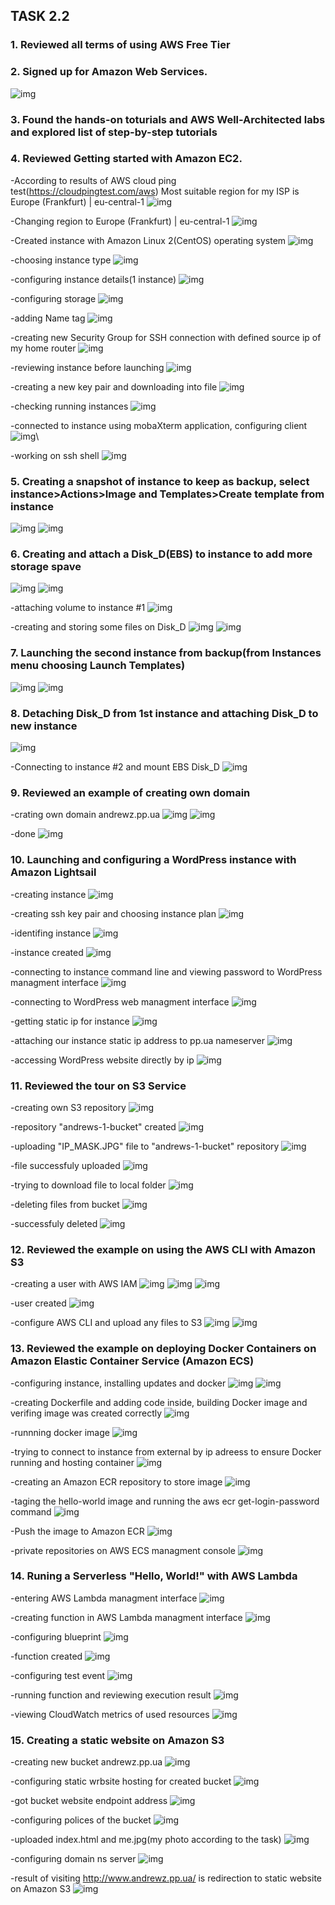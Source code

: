 ## TASK 2.2

### 1. Reviewed all terms of using AWS Free Tier
### 2. Signed up for Amazon Web Services.

![img](images/aws_reg.jpg)

### 3. Found the hands-on toturials and AWS Well-Architected labs and explored list of step-by-step tutorials
### 4. Reviewed Getting started with Amazon EC2.
-According to results of AWS cloud ping test(https://cloudpingtest.com/aws)
Most suitable region for my ISP is Europe (Frankfurt) | eu-central-1
![img](images/awslatency.jpg)

-Changing region to Europe (Frankfurt) | eu-central-1
![img](images/ec2_1.jpg)

-Created instance with Amazon Linux 2(CentOS) operating system
![img](images/ec2_2.jpg)

-choosing instance type
![img](images/ec2_3.jpg)

-configuring instance details(1 instance)
![img](images/ec2_4.jpg)

-configuring storage
![img](images/ec2_5.jpg)

-adding Name tag
![img](images/ec2_6.jpg)

-creating new Security Group for SSH connection with defined source ip of my home router
![img](images/ec2_7.jpg)

-reviewing instance before launching
![img](images/ec2_8.jpg)

-creating a new key pair and downloading into file
![img](images/ec2_9.jpg)

-checking running instances
![img](images/ec2_10.jpg)

-connected to instance using mobaXterm application, configuring client
![img](images/ec2_11.jpg)\

-working on ssh shell
![img](images/ec2_12.jpg)

### 5. Creating a snapshot of instance to keep as backup, select instance>Actions>Image and Templates>Create template from instance
![img](images/ec2_13.jpg)
![img](images/ec2_14.jpg)

### 6. Creating and attach a Disk_D(EBS) to instance to add more storage spave
![img](images/ec2_15.jpg)
![img](images/ec2_16.jpg)

-attaching volume to instance #1
![img](images/ec2_17.jpg)

-creating and storing some files on Disk_D
![img](images/ec2_18.jpg)
![img](images/ec2_19.jpg)

### 7. Launching the second instance from backup(from Instances menu choosing Launch Templates)
![img](images/ec2_20.jpg)
![img](images/ec2_21.jpg)

### 8. Detaching Disk_D from 1st instance and attaching Disk_D to new instance
![img](images/ec2_22.jpg)

-Connecting to instance #2 and mount EBS Disk_D
![img](images/ec2_23.jpg)

### 9. Reviewed an example of creating own domain
-crating own domain andrewz.pp.ua
![img](images/nicua1.jpg)
![img](images/nicua2.jpg)

-done
![img](images/nicua3.jpg)

### 10. Launching and configuring a WordPress instance with Amazon Lightsail
-creating instance
![img](images/ls1.jpg)

-creating ssh key pair and choosing instance plan
![img](images/ls2.jpg)

-identifing instance
![img](images/ls3.jpg)

-instance created
![img](images/ls4.jpg)

-connecting to instance command line and viewing password to WordPress managment interface
![img](images/ls5.jpg)

-connecting to WordPress web managment interface
![img](images/ls6.jpg)

-getting static ip for instance
![img](images/ls6.jpg)

-attaching our instance static ip address to pp.ua nameserver
![img](images/nicua3.jpg)

-accessing WordPress website directly by ip
![img](images/ls11.jpg)

### 11. Reviewed the tour on S3 Service
-creating own S3 repository
![img](images/s3_1.jpg)

-repository "andrews-1-bucket" created
![img](images/s3_2.jpg)

-uploading "IP_MASK.JPG" file to "andrews-1-bucket" repository
![img](images/s3_3.jpg)

-file successfuly uploaded
![img](images/s3_4.jpg)

-trying to download file to local folder
![img](images/s3_5.jpg)

-deleting files from bucket
![img](images/s3_6.jpg)

-successfuly deleted
![img](images/s3_7.jpg)

### 12. Reviewed the example on using the AWS CLI with Amazon S3
-creating a user with AWS IAM
![img](images/s3_8.jpg)
![img](images/s3_9.jpg)
![img](images/s3_10.jpg)

-user created
![img](images/s3_11.jpg)

-configure AWS CLI and upload any files to S3
![img](images/s3_12.jpg)
![img](images/s3_13.jpg)

### 13. Reviewed the example on deploying Docker Containers on Amazon Elastic Container Service (Amazon  ECS)  
-configuring instance, installing updates and docker
![img](images/ecs1.jpg)
![img](images/ecs2.jpg)

-creating Dockerfile and adding code inside, building Docker image and verifing image was created correctly
![img](images/ecs3.jpg)

-runnning docker image
![img](images/ecs4.jpg)

-trying to connect to instance from external by ip adreess to ensure Docker running and hosting container
![img](images/ecs5.jpg)

-creating an Amazon ECR repository to store image
![img](images/ecs6.jpg)

-taging the hello-world image and running the aws ecr get-login-password command
![img](images/ecs7.jpg)

-Push the image to Amazon ECR
![img](images/ecs8.jpg)

-private repositories on AWS ECS managment console
![img](images/ecs9.jpg)

### 14. Runing a Serverless "Hello, World!" with AWS Lambda
-entering AWS Lambda managment interface
![img](images/ld1.jpg)

-creating function in AWS Lambda managment interface
![img](images/ld2.jpg)

-configuring blueprint
![img](images/ld3.jpg)

-function created
![img](images/ld4.jpg)

-configuring test event
![img](images/ld5.jpg)

-running function and reviewing execution result
![img](images/ld6.jpg)

-viewing CloudWatch metrics of used resources
![img](images/ld7.jpg)


### 15. Creating a static website on Amazon S3
-creating new bucket andrewz.pp.ua
![img](images/s3s_1.jpg)

-configuring static wrbsite hosting for created bucket
![img](images/s3s_2.jpg)

-got bucket website endpoint address
![img](images/s3s_3.jpg)

-configuring polices of the bucket
![img](images/s3s_4.jpg)

-uploaded index.html and me.jpg(my photo according to the task)
![img](images/s3s_5.jpg)

-configuring domain ns server
![img](images/nicua5.jpg)

-result of visiting http://www.andrewz.pp.ua/ is redirection to static website on Amazon S3
![img](images/s3s_6.jpg)
